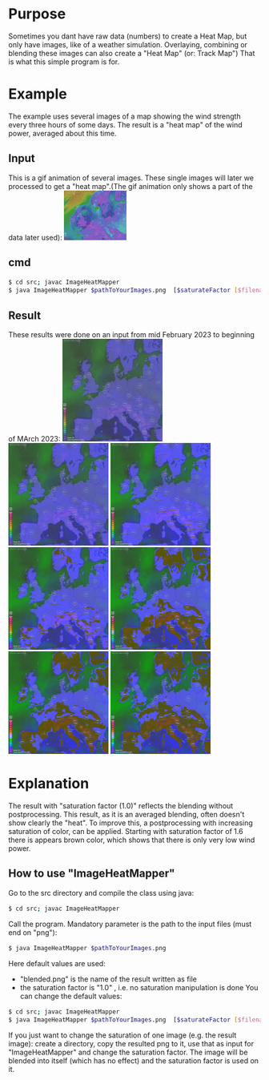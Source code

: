 # Purpose
Sometimes you dant have raw data (numbers) to create a Heat Map, but only have
images, like of a weather simulation. Overlaying, combining or blending these
images can also create a "Heat Map" (or: Track Map")
That is what this simple program is for.

# Example
The example uses several images of a map showing the wind strength every three hours
of some days. The result is a "heat map" of the wind power, averaged about this time.

## Input
This is a gif animation of several images. These single images will later we processed
to get a "heat map".(The gif animation only shows a part of the data later used):
![Gif animation of several images](images/smallAnimated.gif)

## cmd
```bash
$ cd src; javac ImageHeatMapper
$ java ImageHeatMapper $pathToYourImages.png  [$saturateFactor [$filenameOfResult.png]]
```
## Result

These results were done on an input from mid February 2023 to beginning of MArch 2023:
![blended result with default saturation factor (1.0)](images/blended_11.jpg)
![blended result with default saturation factor (1.3)](images/blended_12.jpg)
![blended result with default saturation factor (1.6)](images/blended_13.jpg)
![blended result with default saturation factor (1.7)](images/blended_14.jpg)
![blended result with default saturation factor (1.8)](images/blended_15.jpg)
![blended result with default saturation factor (1.9)](images/blended_16.jpg)
![blended result with default saturation factor (2.0)](images/blended_17.jpg)

# Explanation
The result with "saturation factor (1.0)" reflects the blending without postprocessing.
This result, as it is an averaged blending, often doesn't show clearly the "heat".
To improve this, a postprocessing with increasing saturation of color, can be applied.
Starting with saturation factor of 1.6 there is appears brown color, which shows that
there is only very low wind power.

## How to use "ImageHeatMapper"
Go to the src directory and compile the class using java:
```bash
$ cd src; javac ImageHeatMapper
```
Call the program. Mandatory parameter is the path to the input files (must end on "png"):
```bash
$ java ImageHeatMapper $pathToYourImages.png
```
Here default values are used:
- "blended.png" is the name of the result written as file
- the saturation factor is "1.0" , i.e. no saturation manipulation is done
You can change the default values:
```bash
$ cd src; javac ImageHeatMapper
$ java ImageHeatMapper $pathToYourImages.png  [$saturateFactor [$filenameOfResult.png]]
```
If you just want to change the saturation of one image (e.g. the result image):
create a directory, copy the resulted png to it, use that as input for "ImageHeatMapper" and change the saturation factor. The image will be blended into itself (which has no effect) and
the saturation factor is used on it.

